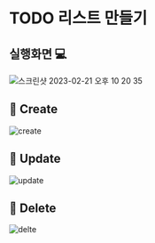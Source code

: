 # TODO 리스트 만들기

## 실행화면 💻
![스크린샷 2023-02-21 오후 10 20 35](https://user-images.githubusercontent.com/72637095/220358051-c4e43cc7-1e94-4329-a79f-cc14395b66b1.png)

## 📍 Create
![create](https://user-images.githubusercontent.com/72637095/220357896-ffe3aa28-e6bb-448f-bb6d-f750c36a5e86.gif)

## 📍 Update 
![update](https://user-images.githubusercontent.com/72637095/220357691-d33323f8-e40b-4718-8fa8-d9bdf11ea659.gif)

## 📍 Delete
![delte](https://user-images.githubusercontent.com/72637095/220357913-b07aa3cb-a675-4c9f-b8f2-20c81967a9fd.gif)
